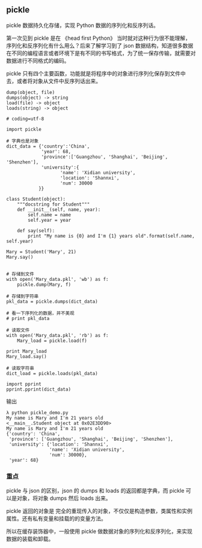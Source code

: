 ## pickle

pickle 数据持久化存储，实现 Python 数据的序列化和反序列话。

第一次见到 pickle 是在 《head first Python》 当时就对这种行为很不能理解，序列化和反序列化有什么用么？后来了解学习到了 json 数据结构，知道很多数据在不同的编程语言或者环境下是有不同的书写格式，为了统一保存传输，就需要对数据进行不同格式的编码。

pickle 只有四个主要函数，功能就是将程序中的对象进行序列化保存到文件中去，或者将对象从文件中反序列话出来。

```
dump(object, file)
dumps(object) -> string
load(file) -> object
loads(string) -> object
```

```
# coding=utf-8

import pickle

# 字典也是对象
dict_data = {'country':'China',
			 'year': 68,
			 'province':['Guangzhou', 'Shanghai', 'Beijing', 'Shenzhen'],
			 'university':{
			 		'name': 'Xidian university',
			 		'location': 'Shannxi',
			 		'num': 30000
			}}

class Student(object):
	"""docstring for Student"""
	def __init__(self, name, year):
		self.name = name
		self.year = year

	def say(self):
		print "My name is {0} and I'm {1} years old".format(self.name, self.year)

Mary = Student('Mary', 21)
Mary.say()


# 存储到文件
with open('Mary_data.pkl', 'wb') as f:
	pickle.dump(Mary, f)
	
# 存储到字符串
pkl_data = pickle.dumps(dict_data)

# 看一下序列化的数据，并不美观
# print pkl_data

# 读取文件
with open('Mary_data.pkl', 'rb') as f:
	Mary_load = pickle.load(f)

print Mary_load
Mary_load.say()

# 读取字符串
dict_load = pickle.loads(pkl_data)

import pprint
pprint.pprint(dict_data) 

```

输出

```
λ python pickle_demo.py
My name is Mary and I'm 21 years old
<__main__.Student object at 0x02E3DD90>
My name is Mary and I'm 21 years old
{'country': 'China',
 'province': ['Guangzhou', 'Shanghai', 'Beijing', 'Shenzhen'],
 'university': {'location': 'Shannxi',
                'name': 'Xidian university',
                'num': 30000},
 'year': 68}
```

### 重点

pickle 与 json 的区别，json 的 dumps 和 loads 的返回都是字典，而 pickle 可以是对象，将对象 dumps 然后 loads 出来。

pickle 返回的对象是 完全的重现传入的对象，不仅仅是构造参数，类属性和实例属性。还有私有变量和挂载的的变量方法。

所以在缓存装饰器中，一般使用 pickle 做数据对象的序列化和反序列化，来实现数据的装载和卸载。
